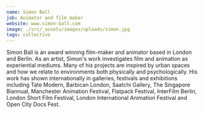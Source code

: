 ```yaml
---
name: Simon Ball
job: Animator and film maker
website: www.simon-ball.com
image: ./src/_assets/images/uploads/simon.jpg
tags: collective
---
```

Simon Ball is an award winning film-maker and animator based in London and Berlin. As an artist, Simon's work investigates film and animation as experiential mediums. Many of his projects are inspired by urban spaces and how we relate to environments both physically and psychologically. His work has shown internationally in galleries, festivals and exhibitions including Tate Modern, Barbican London, Saatchi Gallery, The Singapore Biannual, Manchester Animation Festival, Flatpack Festival, InterFilm Berlin, London Short Film Festival, London International Animation Festival and Open City Docs Fest.